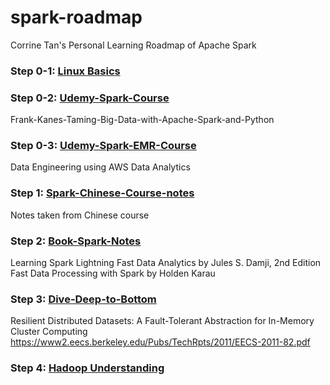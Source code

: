 # spark-roadmap
Corrine Tan's Personal Learning Roadmap of Apache Spark

### Step 0-1: [Linux Basics](https://github.com/CorrineTan/spark-roadmap/tree/main/Linux-Basics)  


### Step 0-2: [Udemy-Spark-Course](https://github.com/CorrineTan/spark-roadmap/tree/main/Udemy-Spark-Course)  

Frank-Kanes-Taming-Big-Data-with-Apache-Spark-and-Python

### Step 0-3: [Udemy-Spark-EMR-Course](https://github.com/CorrineTan/spark-roadmap/tree/main/Udemy-Spark-EMR-Course)  

Data Engineering using AWS Data Analytics


### Step 1: [Spark-Chinese-Course-notes](https://github.com/CorrineTan/spark-roadmap/tree/main/Spark-Chinese-Course-notes)  

Notes taken from Chinese course


### Step 2: [Book-Spark-Notes](https://github.com/CorrineTan/spark-roadmap/tree/main/Books-Spark)  

Learning Spark Lightning Fast Data Analytics by Jules S. Damji, 2nd Edition
Fast Data Processing with Spark by Holden Karau


### Step 3: [Dive-Deep-to-Bottom](https://github.com/CorrineTan/spark-roadmap/tree/main/Berkeley-RDD-Paper)  

Resilient Distributed Datasets: A Fault-Tolerant
Abstraction for In-Memory Cluster Computing
https://www2.eecs.berkeley.edu/Pubs/TechRpts/2011/EECS-2011-82.pdf



### Step 4: [Hadoop Understanding](https://github.com/CorrineTan/spark-roadmap/tree/main/Hadoop-Understanding)  